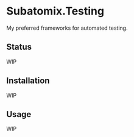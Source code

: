 # Subatomix.Testing

My preferred frameworks for automated testing.

## Status

WIP

## Installation

WIP

## Usage

WIP
